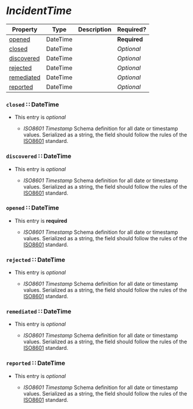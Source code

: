 <a id="map2"></a>
# *IncidentTime*

| Property | Type | Description | Required? |
| -------- | ---- | ----------- | --------- |
|[opened](#opened-datetime)|DateTime| |**Required**|
|[closed](#closed-datetime)|DateTime| |_Optional_|
|[discovered](#discovered-datetime)|DateTime| |_Optional_|
|[rejected](#rejected-datetime)|DateTime| |_Optional_|
|[remediated](#remediated-datetime)|DateTime| |_Optional_|
|[reported](#reported-datetime)|DateTime| |_Optional_|


<a id="closed-datetime"></a>
### `closed` ∷ DateTime

* This entry is _optional_


  * *ISO8601 Timestamp* Schema definition for all date or timestamp values.  Serialized as a string, the field should follow the rules of the [ISO8601](https://en.wikipedia.org/wiki/ISO_8601) standard.

<a id="discovered-datetime"></a>
### `discovered` ∷ DateTime

* This entry is _optional_


  * *ISO8601 Timestamp* Schema definition for all date or timestamp values.  Serialized as a string, the field should follow the rules of the [ISO8601](https://en.wikipedia.org/wiki/ISO_8601) standard.

<a id="opened-datetime"></a>
### `opened` ∷ DateTime

* This entry is **required**


  * *ISO8601 Timestamp* Schema definition for all date or timestamp values.  Serialized as a string, the field should follow the rules of the [ISO8601](https://en.wikipedia.org/wiki/ISO_8601) standard.

<a id="rejected-datetime"></a>
### `rejected` ∷ DateTime

* This entry is _optional_


  * *ISO8601 Timestamp* Schema definition for all date or timestamp values.  Serialized as a string, the field should follow the rules of the [ISO8601](https://en.wikipedia.org/wiki/ISO_8601) standard.

<a id="remediated-datetime"></a>
### `remediated` ∷ DateTime

* This entry is _optional_


  * *ISO8601 Timestamp* Schema definition for all date or timestamp values.  Serialized as a string, the field should follow the rules of the [ISO8601](https://en.wikipedia.org/wiki/ISO_8601) standard.

<a id="reported-datetime"></a>
### `reported` ∷ DateTime

* This entry is _optional_


  * *ISO8601 Timestamp* Schema definition for all date or timestamp values.  Serialized as a string, the field should follow the rules of the [ISO8601](https://en.wikipedia.org/wiki/ISO_8601) standard.
